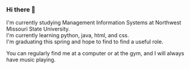 ### Hi there 👋

I'm currently studying Management Information Systems at Northwest Missouri State University.<br>
I'm currently learning python, java, html, and css.<br>
I'm graduating this spring and hope to find to find a useful role.

You can regularly find me at a computer or at the gym, and I will always have music playing.
<!--
**NLewandowski5/NLewandowski5** is a ✨ _special_ ✨ repository because its `README.md` (this file) appears on your GitHub profile.

Here are some ideas to get you started:

- 🔭 I’m currently working on ...
- 🌱 I’m currently learning ...
- 👯 I’m looking to collaborate on ...
- 🤔 I’m looking for help with ...
- 💬 Ask me about ...
- 📫 How to reach me: ...
- 😄 Pronouns: ...
- ⚡ Fun fact: ...
-->
